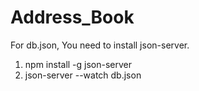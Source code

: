 # Address_Book

For db.json, You need to install json-server.
1. npm install -g json-server
2. json-server --watch db.json
